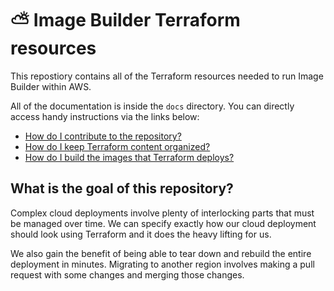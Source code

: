 # ⛅ Image Builder Terraform resources

This repostiory contains all of the Terraform resources needed to run Image
Builder within AWS.

All of the documentation is inside the `docs` directory. You can directly
access handy instructions via the links below:

* [How do I contribute to the repository?](docs/contributing.md)
* [How do I keep Terraform content organized?](docs/organization.md)
* [How do I build the images that Terraform deploys?](docs/building-images.md)

## What is the goal of this repository?

Complex cloud deployments involve plenty of interlocking parts that must be
managed over time. We can specify exactly how our cloud deployment should look
using Terraform and it does the heavy lifting for us.

We also gain the benefit of being able to tear down and rebuild the entire
deployment in minutes. Migrating to another region involves making a pull
request with some changes and merging those changes.
